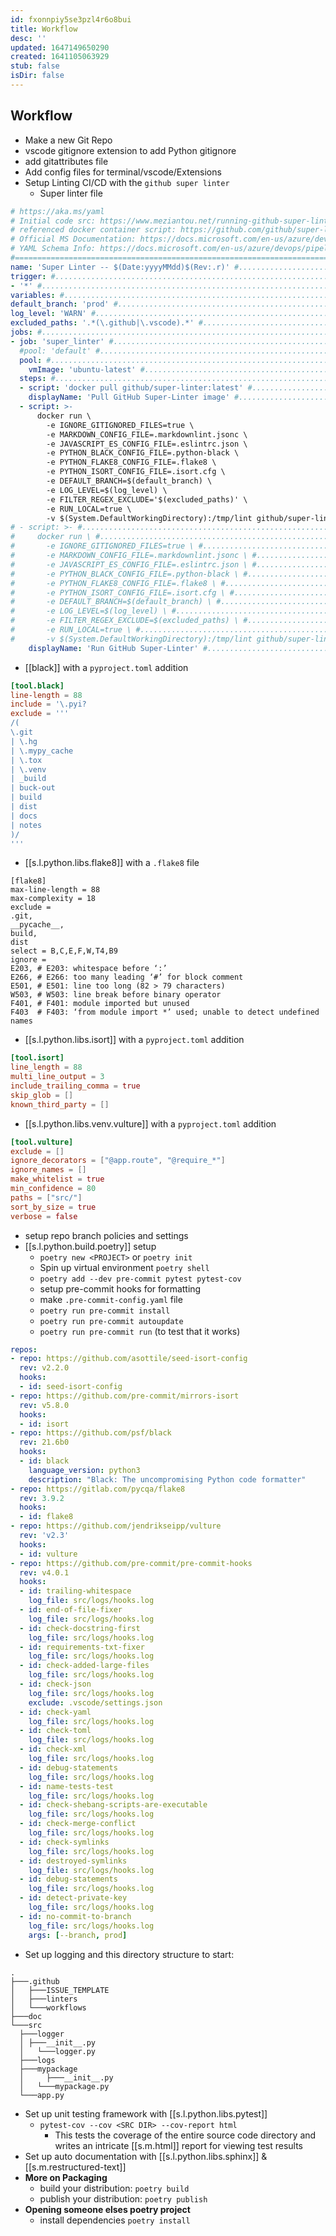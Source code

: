 ```yaml
---
id: fxonnpiy5se3pzl4r6o8bui
title: Workflow
desc: ''
updated: 1647149650290
created: 1641105063929
stub: false
isDir: false
---
```



## Workflow

- Make a new Git Repo
- vscode gitignore extension to add Python gitignore
- add gitattributes file
- Add config files for terminal/vscode/Extensions
- Setup Linting CI/CD with the `github super linter`
  - Super linter file

```yaml
# https://aka.ms/yaml
# Initial code src: https://www.meziantou.net/running-github-super-linter-in-azure-pipelines.htm
# referenced docker container script: https://github.com/github/super-linter
# Official MS Documentation: https://docs.microsoft.com/en-us/azure/devops/pipelines/?view=azure-devops
# YAML Schema Info: https://docs.microsoft.com/en-us/azure/devops/pipelines/yaml-schema?view=azure-devops&tabs=schema%2Cparameter-schema
#============================================================================================================#
name: 'Super Linter -- $(Date:yyyyMMdd)$(Rev:.r)' #............................# Name of the Job Instance When Ran
trigger: #.....................................................................# What triggers the job to run?
- '*' #........................................................................# Everything triggers it
variables: #...................................................................# Variables for any parameter testing or changes
default_branch: 'prod' #.....................................................# What Branch is the default branch to run the job on
log_level: 'WARN' #..........................................................# What level and above of notices do you want to receive? WARN & ERROR
excluded_paths: '.*(\.github|\.vscode).*' #..................................# What Locations are ignored by this job?
jobs: #........................................................................# No stages so top level list of jobs to run
- job: 'super_linter' #......................................................# Name of the job
  #pool: 'default' #.........................................................# The Agent Pool if we wanted to use our self hosted option
  pool: #....................................................................# Which Agent Pool runs the job?
	vmImage: 'ubuntu-latest' #...............................................# Microsoft Hosted Image to Run Job on
  steps: #...................................................................# The list of steps that make up the job
  - script: 'docker pull github/super-linter:latest' #.......................# Commands to Run in the default shell of the host machine See VmImage
	displayName: 'Pull GitHub Super-Linter image' #..........................# Display name of this step when it executed in the pipeline
  - script: >-
	  docker run \
		-e IGNORE_GITIGNORED_FILES=true \
		-e MARKDOWN_CONFIG_FILE=.markdownlint.jsonc \
		-e JAVASCRIPT_ES_CONFIG_FILE=.eslintrc.json \
		-e PYTHON_BLACK_CONFIG_FILE=.python-black \
		-e PYTHON_FLAKE8_CONFIG_FILE=.flake8 \
		-e PYTHON_ISORT_CONFIG_FILE=.isort.cfg \
		-e DEFAULT_BRANCH=$(default_branch) \
		-e LOG_LEVEL=$(log_level) \
		-e FILTER_REGEX_EXCLUDE='$(excluded_paths)' \
		-e RUN_LOCAL=true \
		-v $(System.DefaultWorkingDirectory):/tmp/lint github/super-linter
# - script: >- #...............................................................# The Below is the multi-line inline script ran in the default shell formatted for legibility
#     docker run \ #...........................................................# Running the docker image with the following commands `-e` is enviornmental variable `-v` is the volume to attach to (a file path)
#       -e IGNORE_GITIGNORED_FILES=true \ #....................................# BOOL Variable asking if the job should lint .gitignored files
#       -e MARKDOWN_CONFIG_FILE=.markdownlint.jsonc \ #........................# STRING Variable of Markdown config file
#       -e JAVASCRIPT_ES_CONFIG_FILE=.eslintrc.json \ #........................# STRING Variable of JSON config file
#       -e PYTHON_BLACK_CONFIG_FILE=.python-black \ #..........................# STRING Variable of Python Black config file
#       -e PYTHON_FLAKE8_CONFIG_FILE=.flake8 \ #...............................# STRING Variable of Python flake8 config file
#       -e PYTHON_ISORT_CONFIG_FILE=.isort.cfg \ #.............................# STRING Variable of Python isort config file
#       -e DEFAULT_BRANCH=$(default_branch) \ #................................# STRING Variable of default branch to run job on when not targeted manually
#       -e LOG_LEVEL=$(log_level) \ #..........................................# STRING Variable of desired log output level
#       -e FILTER_REGEX_EXCLUDE=$(excluded_paths) \ #..........................# STRING Variable of regex path list to ignore for the job
#       -e RUN_LOCAL=true \ #..................................................# BOOL Variable to Run the container locally (On VmImage)
#       -v $(System.DefaultWorkingDirectory):/tmp/lint github/super-linter #...# Volume to attach to
	displayName: 'Run GitHub Super-Linter' #.................................# Name of this step in the job
```

- [[black]] with a `pyproject.toml` addition

```toml
[tool.black]
line-length = 88
include = '\.pyi?
exclude = '''
/(
\.git
| \.hg
| \.mypy_cache
| \.tox
| \.venv
| _build
| buck-out
| build
| dist
| docs
| notes
)/
'''
```

- [[s.l.python.libs.flake8]] with a `.flake8` file

```
[flake8]
max-line-length = 88
max-complexity = 18
exclude =
.git,
__pycache__,
build,
dist
select = B,C,E,F,W,T4,B9
ignore =
E203, # E203: whitespace before ‘:’
E266, # E266: too many leading ‘#’ for block comment
E501, # E501: line too long (82 > 79 characters)
W503, # W503: line break before binary operator
F401, # F401: module imported but unused
F403  # F403: ‘from module import *’ used; unable to detect undefined names

```

- [[s.l.python.libs.isort]] with a `pyproject.toml` addition

```toml
[tool.isort]
line_length = 88
multi_line_output = 3
include_trailing_comma = true
skip_glob = []
known_third_party = []
```

- [[s.l.python.libs.venv.vulture]] with a `pyproject.toml` addition

```toml
[tool.vulture]
exclude = []
ignore_decorators = ["@app.route", "@require_*"]
ignore_names = []
make_whitelist = true
min_confidence = 80
paths = ["src/"]
sort_by_size = true
verbose = false
```

- setup repo branch policies and settings
- [[s.l.python.build.poetry]] setup
  - `poetry new <PROJECT>` or `poetry init`
  - Spin up virtual environment `poetry shell`
  - `poetry add --dev pre-commit pytest pytest-cov`
  - setup pre-commit hooks for formatting
  - make `.pre-commit-config.yaml` file
  - `poetry run pre-commit install`
  - `poetry run pre-commit autoupdate`
  - `poetry run pre-commit run` (to test that it works)

```yaml
repos:
- repo: https://github.com/asottile/seed-isort-config
  rev: v2.2.0
  hooks:
  - id: seed-isort-config
- repo: https://github.com/pre-commit/mirrors-isort
  rev: v5.8.0
  hooks:
  - id: isort
- repo: https://github.com/psf/black
  rev: 21.6b0
  hooks:
  - id: black
	language_version: python3
	description: "Black: The uncompromising Python code formatter"
- repo: https://gitlab.com/pycqa/flake8
  rev: 3.9.2
  hooks:
  - id: flake8
- repo: https://github.com/jendrikseipp/vulture
  rev: 'v2.3'
  hooks:
  - id: vulture
- repo: https://github.com/pre-commit/pre-commit-hooks
  rev: v4.0.1
  hooks:
  - id: trailing-whitespace
	log_file: src/logs/hooks.log
  - id: end-of-file-fixer
	log_file: src/logs/hooks.log
  - id: check-docstring-first
	log_file: src/logs/hooks.log
  - id: requirements-txt-fixer
	log_file: src/logs/hooks.log
  - id: check-added-large-files
	log_file: src/logs/hooks.log
  - id: check-json
	log_file: src/logs/hooks.log
	exclude: .vscode/settings.json
  - id: check-yaml
	log_file: src/logs/hooks.log
  - id: check-toml
	log_file: src/logs/hooks.log
  - id: check-xml
	log_file: src/logs/hooks.log
  - id: debug-statements
	log_file: src/logs/hooks.log
  - id: name-tests-test
	log_file: src/logs/hooks.log
  - id: check-shebang-scripts-are-executable
	log_file: src/logs/hooks.log
  - id: check-merge-conflict
	log_file: src/logs/hooks.log
  - id: check-symlinks
	log_file: src/logs/hooks.log
  - id: destroyed-symlinks
	log_file: src/logs/hooks.log
  - id: debug-statements
	log_file: src/logs/hooks.log
  - id: detect-private-key
	log_file: src/logs/hooks.log
  - id: no-commit-to-branch
	log_file: src/logs/hooks.log
	args: [--branch, prod]

```

- Set up logging and this directory structure to start:

```
.
├───.github
│   ├───ISSUE_TEMPLATE
│   ├───linters
│   └───workflows
├───doc
└───src
  ├───logger
  │	├───__init__.py
  │   └───logger.py
  ├───logs
  ├───mypackage
  │ 	├───__init__.py
  │   └───mypackage.py
  └───app.py
```

- Set up unit testing framework with [[s.l.python.libs.pytest]]
  - `pytest-cov --cov <SRC DIR> --cov-report html`
    - This tests the coverage of the entire source code directory and writes an intricate [[s.m.html]] report for viewing test results
- Set up auto documentation with [[s.l.python.libs.sphinx]] & [[s.m.restructured-text]]
- **More on Packaging**
  - build your distribution: `poetry build`
  - publish your distribution: `poetry publish`
- **Opening someone elses poetry project**
  - install dependencies `poetry install`
